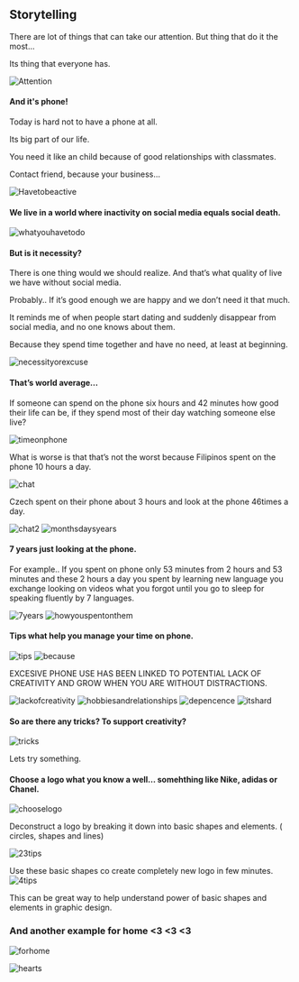 ## Storytelling

There are lot of things that can take our attention. 
But thing that do it the most… 

Its thing that everyone has.

![Attention](1.jpg)

#### And it's phone!

Today is hard not to have a phone at all.

Its big part of our life. 

You need it like an child because of good relationships with classmates.

Contact friend, because your business…

![Havetobeactive](2.png)

#### We live in a world where inactivity on social media equals social death. 

![whatyouhavetodo](3.png)

#### But is it necessity? 

There is one thing would we should realize.
And that’s what quality of live we have without social media. 

Probably.. If it’s good enough we are happy and we don’t need it that much. 

It reminds me of when people start dating and suddenly disappear from social media, and no one knows about them. 

Because they spend time together and have no need, at least at beginning.

![necessityorexcuse](4.png)

#### That’s world average… 

If someone can spend on the phone six hours and 42 minutes how good their life can be, if they spend most of their day watching someone else live?

![timeonphone](6.png)

What is worse is that that’s not the worst because Filipinos spent on the phone 10 hours a day.

![chat](7.png)

Czech spent on their phone about 3 hours and look at the phone 46times a day.

![chat2](8.png)
![monthsdaysyears](9.png)

#### 7 years just looking at the phone. 

For example.. If you spent on phone only  53 minutes from 2 hours and 53 minutes and these 2 hours a day you spent by learning new language you exchange looking on videos what you forgot until you go to sleep for speaking fluently by 7 languages.
     
![7years](10.png)
![howyouspentonthem](11.png)

#### Tips what help you manage your time on phone.

![tips](12.png)
![because](13.png)

EXCESIVE PHONE USE HAS BEEN LINKED TO POTENTIAL LACK OF CREATIVITY AND GROW WHEN YOU ARE WITHOUT DISTRACTIONS.  
    
![lackofcreativity](14.png)
![hobbiesandrelationships](15.png)
![depencence](16.png)
![itshard](17.png)

#### So are there any tricks? To support creativity?

![tricks](18.png)

Lets try something.

#### Choose a logo what you know a well… somehthing like Nike, adidas or Chanel. 

![chooselogo](19.png)

Deconstruct a logo by breaking it down into basic shapes and elements. ( circles, shapes and lines)

![23tips](20.png)

Use these basic shapes co create completely new logo in few minutes. 
![4tips](21.png)

This can be great way to help understand power of basic shapes and elements in graphic design.

### And another example for home <3 <3 <3

![forhome](22.png)

![hearts](23.png)
